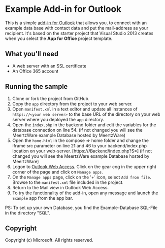 # Example Add-in for Outlook #

This is a simple [add-in for Outlook](https://msdn.microsoft.com/EN-US/library/office/fp161135.aspx) that allows you, to connect with an example data base with contact data and put the mail-address as your recipient. It's based on the starter project that Visual Studio 2013 creates when you select the **App for Office** project template.

## What you'll need ##

- A web server with an SSL certificate
- An Office 365 account

## Running the sample ##

1. Clone or fork the project from GitHub.
2. Copy the `app` directory from the project to your web server.
3. Open `manifest.xml` in a text editor and update all instances of `https://<your web server>` to the base URL of the directory on your web server where you deployed the `app` directory.
4. Open the `index.php` in the backend folder and edit the variables for the database connection on line 54. (if not changed you will see the MeertzWare example Database hosted by MeertzWare)
5. Open the `home.html` in the compose => home folder and change the iframe src parameter on line 21 and 46 to your backend/index.php location on your web-server. [https://<your web server>/Backend/index.php?S=] (if not changed you will see the MeertzWare example Database hosted by MeertzWare)
6. Logon to [Outlook Web Access](https://outlook.office365.com). Click on the gear cog in the upper right corner of the page and click on `Manage apps`.
7. On the `Manage apps` page, click on the '+' icon, select `Add from file`. Browse to the `manifest.xml` file included in the project.
8. Return to the Mail view in Outlook Web Access.
9. To try the functionality of the add-in, open any message and launch the `Example` app from the app bar.

PS: To set up your own Database, you find the Example-Database SQL-File in the directory "SQL".

## Copyright ##

Copyright (c) Microsoft. All rights reserved.
